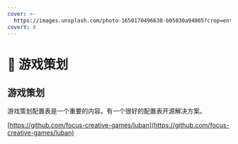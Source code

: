 ```yaml
---
cover: >-
  https://images.unsplash.com/photo-1650170496638-b05030a94005?crop=entropy&cs=srgb&fm=jpg&ixid=MnwxOTcwMjR8MHwxfHJhbmRvbXx8fHx8fHx8fDE2NTI1MzAzMzQ&ixlib=rb-1.2.1&q=85
coverY: 0
---
```


# 🚗 游戏策划

## 游戏策划

游戏策划配置表是一个重要的内容。有一个很好的配置表开源解决方案。

[https://github.com/focus-creative-games/luban](https://github.com/focus-creative-games/luban)
